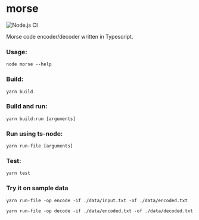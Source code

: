 # morse

![Node.js CI](https://github.com/mvukic/morse-code/workflows/Node.js%20CI/badge.svg)

Morse code encoder/decoder written in Typescript.

### Usage:
```shell
node morse --help
```

### Build:
```shell
yarn build
```

### Build and run:
```shell
yarn build:run [arguments]
```

### Run using ts-node:
```shell
yarn run-file [arguments]
```

### Test:
```shell
yarn test
```

### Try it on sample data
```shell
yarn run-file -op encode -if ./data/input.txt -of ./data/encoded.txt
```
```shell
yarn run-file -op decode -if ./data/encoded.txt -of ./data/decoded.txt
```